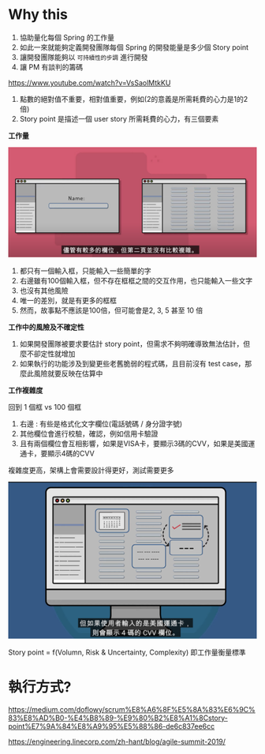 # Why this

1. 協助量化每個 Spring 的工作量
2. 如此一來就能夠定義開發團隊每個 Spring 的開發能量是多少個 Story point
3. 讓開發團隊能夠以 `可持續性的步調` 進行開發
4. 讓 PM 有談判的籌碼


https://www.youtube.com/watch?v=VsSaolMtkKU


1. 點數的絕對值不重要，相對值重要，例如(2的意義是所需耗費的心力是1的2倍)
2. Story point 是描述一個 user story 所需耗費的心力，有三個要素

**工作量**

<img src='./assets/sp_1.png'></img>

1. 都只有一個輸入框，只能輸入一些簡單的字
2. 右邊雖有100個輸入框，但不存在框框之間的交互作用，也只能輸入一些文字
3. 也沒有其他風險
4. 唯一的差別，就是有更多的框框
5. 然而，故事點不應該是100倍，但可能會是2, 3, 5 甚至 10 倍

**工作中的風險及不確定性**

1. 如果開發團隊被要求要估計 story point，但需求不夠明確導致無法估計，但麼不卻定性就增加
2. 如果執行的功能涉及到變更些老舊脆弱的程式碼，且目前沒有 test case，那麼此風險就要反映在估算中

**工作複雜度**

回到 1 個框 vs 100 個框

1. 右邊 : 有些是格式化文字欄位(電話號碼 / 身分證字號)
2. 其他欄位會進行校驗，確認，例如信用卡驗證
3. 且有兩個欄位會互相影響，如果是VISA卡，要顯示3碼的CVV，如果是美國運通卡，要顯示4碼的CVV

複雜度更高，架構上會需要設計得更好，測試需要更多

<img src='./assets/sp_2.png'></img>

Story point = f(Volumn, Risk & Uncertainty, Complexity) 即工作量衡量標準

# 執行方式?

https://medium.com/doflowy/scrum%E8%A6%8F%E5%8A%83%E6%9C%83%E8%AD%B0-%E4%B8%89-%E9%80%B2%E8%A1%8Cstory-point%E7%9A%84%E8%A9%95%E5%88%86-de6c837ee6cc

https://engineering.linecorp.com/zh-hant/blog/agile-summit-2019/

